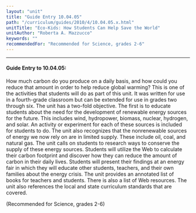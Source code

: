 ```yaml
---
layout: "unit"
title: "Guide Entry 10.04.05"
path: "/curriculum/guides/2010/4/10.04.05.x.html"
unitTitle: "Eco-Kids: How Students Can Help Save the World"
unitAuthor: "Roberta A. Mazzucco"
keywords: ""
recommendedFor: "Recommended for Science, grades 2-6"
---
```

<body>
<hr/>
<h4>
Guide Entry to 10.04.05:
</h4>
<p>
How much carbon do you produce on a daily basis, and how could you reduce that amount in order to help reduce global warming? This is one of the activities that students will do as part of this unit. It was written for use in a fourth-grade classroom but can be extended for use in grades two through six. The unit has a two-fold objective. The first is to educate students about the need for the development of renewable energy sources for the future. This includes wind, hydropower, biomass, nuclear, hydrogen, and solar. An activity or experiment for each of these sources is included for students to do.  The unit also recognizes that the nonrenewable sources of energy we now rely on are in limited supply. These include oil, coal, and natural gas. The unit calls on students to research ways to conserve the supply of these energy sources. Students will utilize the Web to calculate their carbon footprint and discover how they can reduce the amount of carbon in their daily lives. Students will present their findings at an energy fair in which they will educate other students, teachers, and their own families about the energy crisis. The unit provides an annotated list of books for teachers and students. There is also a list of Web resources.  The unit also references the local and state curriculum standards that are covered.
</p>
<p>
(Recommended for Science, grades 2-6)
</p>
</body>